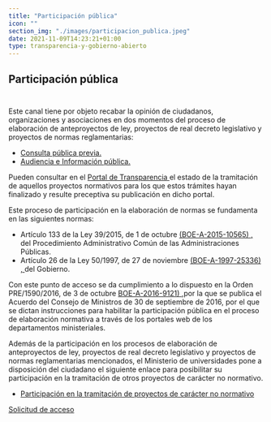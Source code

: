 ```yaml
---
title: "Participación pública"
icon: ""
section_img: "./images/participacion_publica.jpeg"
date: 2021-11-09T14:23:21+01:00
type: transparencia-y-gobierno-abierto
---
```

## Participación pública<br><br>

Este canal tiene por objeto recabar la opinión de ciudadanos, organizaciones y asociaciones en dos momentos del proceso de elaboración de anteproyectos de ley, proyectos de real decreto legislativo y proyectos de normas reglamentarias:  

- <a href="https://www.universidades.gob.es/portal/site/universidades/menuitem.b96568fef1ce8b35c7d86f10026041a0/?vgnextoid=c1a855bb32680710VgnVCM1000001d04140aRCRD" target="_blank">Consulta pública previa.  <i class="fas fa-external-link-alt"></i></a>
- [Audiencia e Información pública.]({{siteurl}}/audiencia-informacion-publica/)

Pueden consultar en el <a href="https://transparencia.gob.es/transparencia/transparencia_Home/index/ParticipacionCiudadana/ParticipacionProyectosNormativos.html" target="_blank">Portal de Transparencia <i class="fas fa-external-link-alt"></i></a> el estado de la tramitación de aquellos proyectos normativos para los que estos trámites hayan finalizado y resulte preceptiva su publicación en dicho portal.  

Este proceso de participación en la elaboración de normas se fundamenta en las siguientes normas:  

- Artículo 133 de la Ley 39/2015, de 1 de octubre <a href="https://boe.es/buscar/act.php?id=BOE-A-2015-10565" target="_blank"> (BOE-A-2015-10565) <i class="fas fa-external-link-alt"></i> , </a>del Procedimiento Administrativo Común de las Administraciones Públicas.  
- Artículo 26 de la Ley 50/1997, de 27 de noviembre <a href="https://boe.es/buscar/act.php?id=BOE-A-1997-25336" target="_blank">(BOE-A-1997-25336) <i class="fas fa-external-link-alt"></i> , </a>del Gobierno.  

Con este punto de acceso se da cumplimiento a lo dispuesto en la Orden PRE/1590/2016, de 3 de octubre <a href="https://boe.es/buscar/doc.php?id=BOE-A-2016-9121" target="_blank">BOE-A-2016-9121) <i class="fas fa-external-link-alt"></i> ,</a>por la que se publica el Acuerdo del Consejo de Ministros de 30 de septiembre de 2016, por el que se dictan instrucciones para habilitar la participación pública en el proceso de elaboración normativa a través de los portales web de los departamentos ministeriales.  

Además de la participación en los procesos de elaboración de anteproyectos de ley, proyectos de real decreto legislativo y proyectos de normas reglamentarias mencionados, el Ministerio de universidades pone a disposición del ciudadano el siguiente enlace para posibilitar su participación en la tramitación de otros proyectos de carácter no normativo.

- <a href="https://www.universidades.gob.es/portal/site/universidades/menuitem.b96568fef1ce8b35c7d86f10026041a0/?vgnextoid=fc204062afc99710VgnVCM1000001d04140aRCRD" target="_blank">Participación en la tramitación de proyectos de carácter no normativo <i class="fas fa-external-link-alt"></i></a>

<a href="{{< siteurl >}}documentos/PDF/Denegatoria3T.pdf">Solicitud de acceso <i class="fas fa-external-link-alt"></i></a>